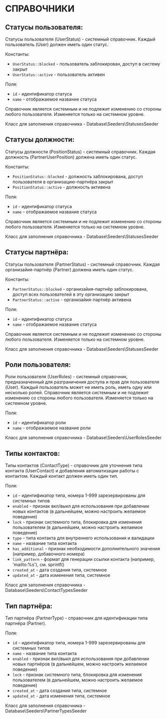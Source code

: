 # СПРАВОЧНИКИ

## Статусы пользователя:

Статусы пользователя (UserStatus) - системный справочник. Каждый пользователь (User) должен иметь один статус.

Константы:

* `UserStatus::blocked` - пользователь заблокирован, доступ в систему закрыт
* `UserStatus::active` - пользователь активен

Поля:

* `id` - идентификатор статуса
* `name` - отображаемое название статуса

Справочник является системным и не подлежит изменению со стороны любого пользователя. Изменяется только на системном
уровне.

Класс для заполнения справочника - Database\Seeders\StatusesSeeder

## Статусы должности:

Статусы должности (PositionStatus) - системный справочник. Каждая должность (PartnerUserPosition) должена иметь один
статус.

Константы:

* `PositionStatus::blocked` - должность заблокирована, доступ пользователя в организацию-партнёра закрыт
* `PositionStatus::active` - должность активена

Поля:

* `id` - идентификатор статуса
* `name` - отображаемое название статуса

Справочник является системным и не подлежит изменению со стороны любого пользователя. Изменяется только на системном
уровне.

Класс для заполнения справочника - Database\Seeders\StatusesSeeder

## Статусы партнёра:

Статусы пользователя (PartnerStatus) - системный справочник. Каждая организайия-партнёр (Partner) должена иметь один
статус.

Константы:

* `PartnerStatus::blocked` - организайия-партнёр заблокирована, доступ всех пользователей в эту организацию закрыт
* `PartnerStatus::active` - организайия-партнёр активена

Поля:

* `id` - идентификатор статуса
* `name` - отображаемое название статуса

Справочник является системным и не подлежит изменению со стороны любого пользователя. Изменяется только на системном
уровне.

Класс для заполнения справочника - Database\Seeders\StatusesSeeder

## Роли пользователя:

Роли пользователя (UserRoles) - системный справочник, предназначенный для разграничения доступа и прав для
пользователя (User). Каждый пользователь может не иметь роль, иметь одну или несколько ролей. Справочник является
системным и не подлежит изменению со стороны любого пользователя. Изменяется только на системном уровне.

Поля:

* `id` - идентификатор роли
* `name` - отображаемое название роли

Класс для заполнения справочника - Database\Seeders\UserRolesSeeder

## Типы контактов:

Типы контактов (ContactType) - справочник для уточнения типа контакта (UserContact) и добавления автоматизации работы с
контактом. Каждый контакт должен иметь один тип.

Поля:

* `id` - идентификатор типа, номера 1-999 зарезервированы для системных типов
* `enabled` - признак вкл/выкл для использования при добавлении новых контактов (в дальнейшем, можно настроить желаемое
  поведение)
* `lock` - признак системного типа, блокировка для изменения пользователем (в дальнейшем, можно настроить желаемое
  поведение)
* `type` - типа контакта для внутреннего использования и валидации
* `name` - название типа контакта
* `has_additional` - признак необходимости дополнительного значения (например, добавочного номера)
* `link_pattern` - формат для генерации ссылки контакта (например, 'mailto:%s'), см. sprintf()
* `created_at` - дата создания типа, системное
* `updated_at` - дата изменения типа, системное

Класс для заполнения справочника - Database\Seeders\ContactTypesSeeder

## Тип партнёра:

Тип партнёра (PartnerType) - справочник для идентификации типа партнёра (Partner).

Поля:

* `id` - идентификатор типа, номера 1-999 зарезервированы для системных типов
* `name` - название типа контакта
* `enabled` - признак вкл/выкл для использования при добавлении новых партнёров (в дальнейшем, можно настроить желаемое
  поведение)
* `lock` - признак системного типа, блокировка для изменения пользователем (в дальнейшем, можно настроить желаемое
  поведение)
* `created_at` - дата создания типа, системное
* `updated_at` - дата изменения типа, системное

Класс для заполнения справочника - Database\Seeders\PartnerTypesSeeder
